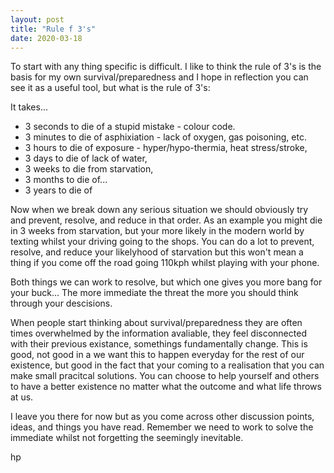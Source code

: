 ```yaml
---
layout: post
title: "Rule f 3's"
date: 2020-03-18
---
```


To start with any thing specific is difficult. I like to think the rule of 3's is the basis for my own survival/preparedness and I hope in reflection you can see it as a useful tool, but what is the rule of 3's:

It takes...
<ul>
<li> 3 seconds to die of a stupid mistake - colour code.</li>
<li> 3 minutes to die of asphixiation - lack of oxygen, gas poisoning, etc.</li>
<li> 3 hours to die of exposure - hyper/hypo-thermia, heat stress/stroke,</li>
<li> 3 days to die of lack of water,</li>
<li> 3 weeks to die from starvation,</li>
<li> 3 months to die of...</li>
<li> 3 years to die of</li>
</ul>

Now when we break down any serious situation we should obviously try and prevent, resolve, and reduce in that order. As an example you might die in 3 weeks from starvation, but your more likely in the modern world by texting whilst your driving going to the shops. You can do a lot to prevent, resolve, and reduce your likelyhood of starvation but this won't mean a thing if you come off the road going 110kph whilst playing with your phone. 

Both things we can work to resolve, but which one gives you more bang for your buck... The more immediate the threat the more you should think through your descisions.

When people start thinking about survival/preparedness they are often times overwhelmed by the information avaliable, they feel disconnected with their previous existance, somethings fundamentally change. This is good, not good in a we want this to happen everyday for the rest of our existence, but good in the fact that your coming to a realisation that you can make small pracitcal solutions. You can choose to help yourself and others to have a better existence no matter what the outcome and what life throws at us.

I leave you there for now but as you come across other discussion points, ideas, and things you have read. Remember we need to work to solve the immediate whilst not forgetting the seemingly inevitable.

hp
